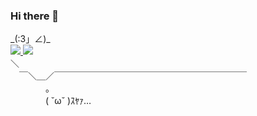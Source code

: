 ### Hi there 👋


<div>
  _(:3」∠)_ 
</div>

<div>
  <a href="https://github.com/anuraghazra/github-readme-stats">
    <img src="https://github-readme-stats.vercel.app/api?username=shokkunrf&theme=bear&count_private=true">
  </a>
  <a href="https://github.com/anuraghazra/github-readme-stats">
    <img src="https://github-readme-stats.vercel.app/api/top-langs/?username=shokkunrf&theme=bear&layout=compact">
  </a>
</div>

<div>
＼<br />
　￣＼＿／￣￣￣￣￣￣￣￣￣￣￣￣￣￣￣￣￣￣￣￣￣￣<br />
　　　　。<br />
　　　　( ˘ω˘ )ｽﾔｧ…
</div>

<!--
**shokkunrf/shokkunrf** is a ✨ _special_ ✨ repository because its `README.md` (this file) appears on your GitHub profile.

Here are some ideas to get you started:

- 🔭 I’m currently working on ...
- 🌱 I’m currently learning ...
- 👯 I’m looking to collaborate on ...
- 🤔 I’m looking for help with ...
- 💬 Ask me about ...
- 📫 How to reach me: ...
- 😄 Pronouns: ...
- ⚡ Fun fact: ...
-->
